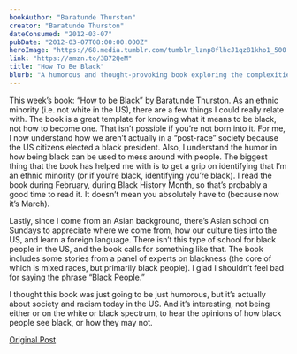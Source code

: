 ```yaml
---
bookAuthor: "Baratunde Thurston"
creator: "Baratunde Thurston"
dateConsumed: "2012-03-07"
pubDate: "2012-03-07T08:00:00.000Z"
heroImage: "https://68.media.tumblr.com/tumblr_lznp8flhcJ1qz81kho1_500.jpg"
link: "https://amzn.to/3B72QeM"
title: "How To Be Black"
blurb: "A humorous and thought-provoking book exploring the complexities of black identity and offers insightful commentary on race and culture."
---
```


This week’s book: “How to be Black” by Baratunde Thurston. As an ethnic minority (i.e. not white in the US), there are a few things I could really relate with. The book is a great template for knowing what it means to be black, not how to become one. That isn’t possible if you’re not born into it. For me, I now understand how we aren’t actually in a “post-race” society because the US citizens elected a black president. Also, I understand the humor in how being black can be used to mess around with people. The biggest thing that the book has helped me with is to get a grip on identifying that I’m an ethnic minority (or if you’re black, identifying you’re black). I read the book during February, during Black History Month, so that’s probably a good time to read it. It doesn’t mean you absolutely have to (because now it’s March).

Lastly, since I come from an Asian background, there’s Asian school on Sundays to appreciate where we come from, how our culture ties into the US, and learn a foreign language. There isn’t this type of school for black people in the US, and the book calls for something like that. The book includes some stories from a panel of experts on blackness (the core of which is mixed races, but primarily black people). I glad I shouldn’t feel bad for saying the phrase “Black People.”

I thought this book was just going to be just humorous, but it’s actually about society and racism today in the US. And it’s interesting, not being either or on the white or black spectrum, to hear the opinions of how black people see black, or how they may not.

[Original Post](https://jermspeaks.com/post/18907304153/this-weeks-book-how-to-be-black-by-baratunde)
